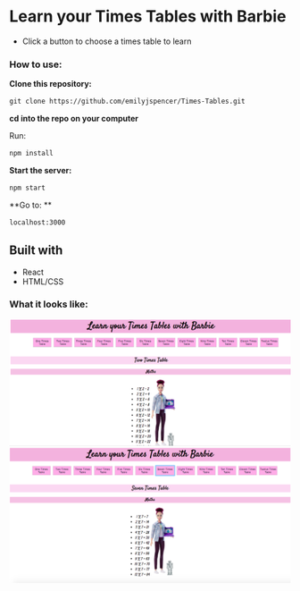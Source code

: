 #  Learn your Times Tables with Barbie

* Click a button to choose a times table to learn


### How to use:

**Clone this repository:**

```html
git clone https://github.com/emilyjspencer/Times-Tables.git
```

**cd into the repo on your computer**

Run:
```html
npm install
```

**Start the server:**

```html
npm start
```

**Go to: **
```html
localhost:3000
```


## Built with

* React
* HTML/CSS


### What it looks like:

![homepage](barbietwo.png)
![homepage](barbieseven.png)
